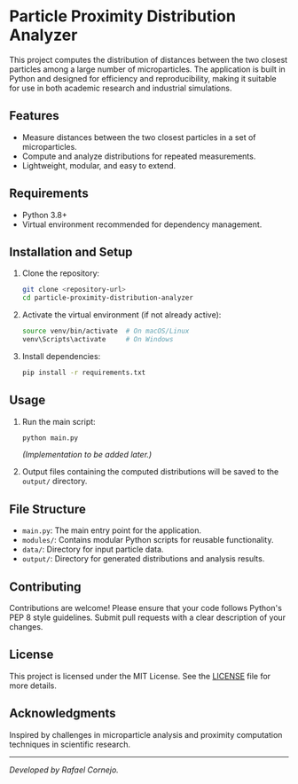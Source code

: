 # Particle Proximity Distribution Analyzer

This project computes the distribution of distances between the two closest particles among a large number of microparticles. The application is built in Python and designed for efficiency and reproducibility, making it suitable for use in both academic research and industrial simulations.

## Features

- Measure distances between the two closest particles in a set of microparticles.
- Compute and analyze distributions for repeated measurements.
- Lightweight, modular, and easy to extend.

## Requirements

- Python 3.8+  
- Virtual environment recommended for dependency management.  

## Installation and Setup

1. Clone the repository:  
   ```bash
   git clone <repository-url>
   cd particle-proximity-distribution-analyzer
   ```

2. Activate the virtual environment (if not already active):  
   ```bash
   source venv/bin/activate  # On macOS/Linux
   venv\Scripts\activate     # On Windows
   ```

3. Install dependencies:  
   ```bash
   pip install -r requirements.txt
   ```

## Usage

1. Run the main script:  
   ```bash
   python main.py
   ```
   *(Implementation to be added later.)*

2. Output files containing the computed distributions will be saved to the `output/` directory.

## File Structure

- `main.py`: The main entry point for the application.
- `modules/`: Contains modular Python scripts for reusable functionality.
- `data/`: Directory for input particle data.
- `output/`: Directory for generated distributions and analysis results.

## Contributing

Contributions are welcome! Please ensure that your code follows Python's PEP 8 style guidelines. Submit pull requests with a clear description of your changes.

## License

This project is licensed under the MIT License. See the [LICENSE](LICENSE) file for more details.


## Acknowledgments

Inspired by challenges in microparticle analysis and proximity computation techniques in scientific research.

---

*Developed by Rafael Cornejo.*

